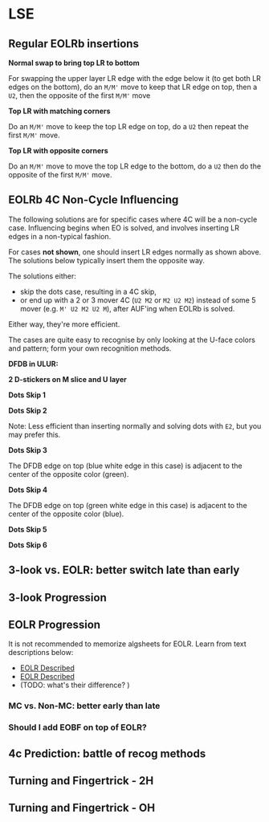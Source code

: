 <script type="text/javascript" src="twistysim.js"></script>
<style type="text/css" rel="stylesheet">
/* modifies the opacity of the cube wireframe */
.ttk-shp-poly {
    stroke-opacity: 0.3;
}
</style>

# LSE

## Regular EOLRb insertions

**Normal swap to bring top LR to bottom**
<div id="regularSwap">
<script type="text/javascript">
  TTk.AlgorithmPuzzle(3)
    .size({width:400, height:400})
    .case("M' U2 M U M2 U'")
    ('#regularSwap');
</script>

For swapping the upper layer LR edge with the edge below it (to get both LR edges on the bottom), do an `M/M'` move to keep that LR edge on top, then a `U2`, then the opposite of the first `M/M'` move
</div>

**Top LR with matching corners**
<div id="lrMatchingCorners">
<script type="text/javascript">
  TTk.AlgorithmPuzzle(3)
    .size({width:400, height:400})
    .case("M' U2 M' U")
    ('#lrMatchingCorners');
</script>

Do an `M/M'` move to keep the top LR edge on top, do a `U2` then repeat the first `M/M'` move.
</div>

**Top LR with opposite corners**
<div id="lrOppositeCorners">
<script type="text/javascript">
  TTk.AlgorithmPuzzle(3)
    .size({width:400, height:400})
    .case("M U2 M' U")
    ('#lrOppositeCorners');
</script>

Do an `M/M'` move to move the top LR edge to the bottom, do a `U2` then do the opposite of the first `M/M'` move.
</div>

## EOLRb 4C Non-Cycle Influencing

The following solutions are for specific cases where 4C will be a non-cycle case. Influencing begins when EO is solved, and involves inserting LR edges in a non-typical fashion. 

For cases **not shown**, one should insert LR edges normally as shown above. The solutions below typically insert them the opposite way.

The solutions either:
- skip the dots case, resulting in a 4C skip,
- or end up with a 2 or 3 mover 4C (`U2 M2` or `M2 U2 M2`) instead of some 5 mover (e.g. `M' U2 M2 U2 M`), after AUF'ing when EOLRb is solved.

Either way, they're more efficient.

The cases are quite easy to recognise by only looking at the U-face colors and pattern; form your own recognition methods.

**DFDB in ULUR:**
<div id="dfdb_in_ulur">
<script type="text/javascript">
  TTk.AlgorithmPuzzle(3)
    .size({width:400, height:400})
    .case("M U2 M U' M2 U")
    ('#dfdb_in_ulur');
</script>

</div>

**2 D-stickers on M slice and U layer**
<div id="twoDstickersOnTop">
<script type="text/javascript">
  TTk.AlgorithmPuzzle(3)
    .size({width:400, height:400})
    .case("M U2 M U' M2' U M2' U2")
    ('#twoDstickersOnTop');
</script>

</div>

**Dots Skip 1**
<div id="dotsSkip1">
<script type="text/javascript">
  TTk.AlgorithmPuzzle(3)
    .size({width:400, height:400})
    .case("U' M' U2 M2 U2 M' U")
    ('#dotsSkip1');
</script>

</div>

**Dots Skip 2**
<div id="dotsSkip2">
<script type="text/javascript">
  TTk.AlgorithmPuzzle(3)
    .size({width:400, height:400})
    .case("U' M' U2 M2 U2 M' U M2")
    ('#dotsSkip2');
</script>

Note: Less efficient than inserting normally and solving dots with `E2`, but you may prefer this.
</div>

**Dots Skip 3**
<div id="dotsSkip3">
<script type="text/javascript">
  TTk.AlgorithmPuzzle(3)
    .size({width:400, height:400})
    .case("M U2 M U2 M2 U'")
    ('#dotsSkip3');
</script>

The DFDB edge on top (blue white edge in this case) is adjacent to the center of the opposite color (green).
</div>

**Dots Skip 4**
<div id="dotsSkip4">
<script type="text/javascript">
  TTk.AlgorithmPuzzle(3)
    .size({width:400, height:400})
    .case("M' U2 M U2 M2 U'")
    ('#dotsSkip4');
</script>

The DFDB edge on top (green white edge in this case) is adjacent to the center of the opposite color (blue).
</div>

**Dots Skip 5**
<div id="dotsSkip5">
<script type="text/javascript">
  TTk.AlgorithmPuzzle(3)
    .size({width:400, height:400})
    .case("M' U2 M U2 M2 U' M2")
    ('#dotsSkip5');
</script>

</div>

**Dots Skip 6**
<div id="dotsSkip6">
<script type="text/javascript">
  TTk.AlgorithmPuzzle(3)
    .size({width:400, height:400})
    .case("U M U2 M U2 M2 U' M2")
    ('#dotsSkip6');
</script>

</div>

## 3-look vs. EOLR: better switch late than early

## 3-look Progression

## EOLR Progression

It is not recommended to memorize algsheets for EOLR.
Learn from text descriptions below:

- [EOLR Described](https://docs.google.com/document/d/1dvGERLfN-0rVwN914HH1zRPHLfdM6d5rPfe0HxOMK08/edit)
- [EOLR Described](https://docs.google.com/document/d/1rb5M9_5CTlozLu9acFIgqq9LYYKaUdnMDX0vcLOURT4/edit])
- (TODO: what's their difference? )

### MC vs. Non-MC: better early than late

### Should I add EOBF on top of EOLR?

## 4c Prediction: battle of recog methods

## Turning and Fingertrick - 2H

## Turning and Fingertrick - OH
